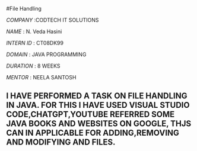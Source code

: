 #File Handling

*COMPANY* :CODTECH IT SOLUTIONS

*NAME* : N. Veda Hasini

*INTERN ID* : CT08DK99

*DOMAIN* : JAVA PROGRAMMING

*DURATION* : 8 WEEKS

*MENTOR* : NEELA SANTOSH

## I HAVE PERFORMED A TASK ON FILE HANDLING IN JAVA. FOR THIS I HAVE USED VISUAL STUDIO CODE,CHATGPT,YOUTUBE REFERRED SOME JAVA BOOKS AND WEBSITES ON GOOGLE, THJS CAN IN APPLICABLE FOR ADDING,REMOVING AND MODIFYING AND FILES. 
